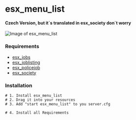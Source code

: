 # esx_menu_list

#### Czech Version, but it´s translated in esx_society don´t worry
![Image of esx_menu_list](https://cdn.discordapp.com/attachments/675737636760977428/782926536504377344/unknown.png?fbclid=IwAR0LAG1mGS42beR_wb9vwCC3KaPKnrT4vQnPHMVXwy3N98oV05q-mCa8k1I)

### Requirements
- [esx_jobs](https://github.com/esx-framework/esx_jobs)
- [esx_joblisting](https://github.com/esx-framework/esx_joblisting)
- [esx_policejob](https://github.com/esx-framework/esx_policejob)
- [esx_society](https://github.com/esx-framework/esx_society)


### Installation
```
# 1. Install esx_menu_list
# 2. Drag it into your resources
# 3. Add "start esx_menu_list" to you server.cfg

# 4. Install all Requirements
```
